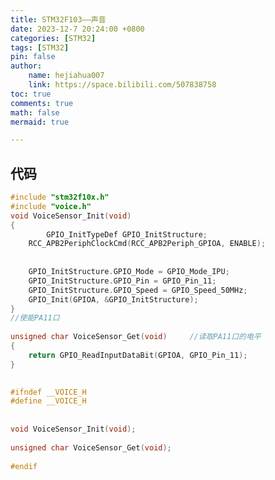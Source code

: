 ```yaml
---
title: STM32F103——声音
date: 2023-12-7 20:24:00 +0800
categories: [STM32]
tags: [STM32]
pin: false
author: 
    name: hejiahua007
    link: https://space.bilibili.com/507838758
toc: true
comments: true
math: false
mermaid: true

---
```



## 代码
```c
#include "stm32f10x.h"                
#include "voice.h"
void VoiceSensor_Init(void)
{
		GPIO_InitTypeDef GPIO_InitStructure;
	RCC_APB2PeriphClockCmd(RCC_APB2Periph_GPIOA, ENABLE);
	
 
	GPIO_InitStructure.GPIO_Mode = GPIO_Mode_IPU;
	GPIO_InitStructure.GPIO_Pin = GPIO_Pin_11;
	GPIO_InitStructure.GPIO_Speed = GPIO_Speed_50MHz;
	GPIO_Init(GPIOA, &GPIO_InitStructure);
}
//使能PA11口
 
unsigned char VoiceSensor_Get(void)     //读取PA11口的电平
{
	return GPIO_ReadInputDataBit(GPIOA, GPIO_Pin_11);
}
 


```


```h
#ifndef __VOICE_H
#define __VOICE_H
 
 
void VoiceSensor_Init(void);
 
unsigned char VoiceSensor_Get(void);
 
#endif
 

```









































































































